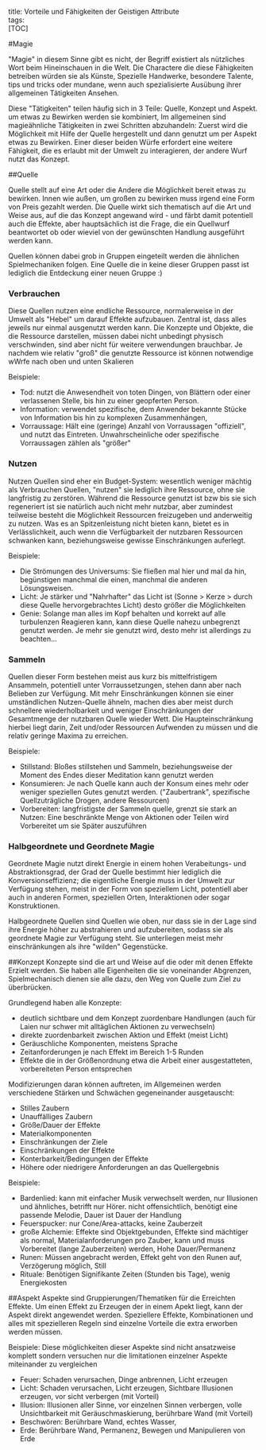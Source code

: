 title: Vorteile und Fähigkeiten der Geistigen Attribute  
tags:   
[TOC]

#Magie

"Magie" in diesem Sinne gibt es nicht, der Begriff existiert als nützliches Wort beim Hineinschauen in die Welt. Die Charactere die diese Fähigkeiten betreiben würden sie als Künste, Spezielle Handwerke, besondere Talente, tips und tricks oder mundane, wenn auch spezialisierte Ausübung ihrer allgemeinen Tätigkeiten Ansehen.

Diese "Tätigkeiten" teilen häufig sich in 3 Teile: Quelle, Konzept und Aspekt. um etwas zu Bewirken werden sie kombiniert, Im allgemeinen sind magieähnliche Tätigkeiten in zwei Schritten abzuhandeln: Zuerst wird die Möglichkeit mit Hilfe der Quelle hergestellt und dann genutzt um per Aspekt etwas zu Bewirken. Einer dieser beiden Würfe erfordert eine weitere Fähigkeit, die es erlaubt mit der Umwelt zu interagieren, der andere Wurf nutzt das Konzept.

##Quelle

Quelle stellt auf eine Art oder die Andere die Möglichkeit bereit etwas zu bewirken. Innen wie außen, um großen zu bewirken muss irgend eine Form von Preis gezahlt werden.
Die Quelle wirkt sich thematisch auf die Art und Weise aus, auf die das Konzept angewand wird - und färbt damit potentiell auch die Effekte, aber hauptsächlich ist die Frage, die ein Quellwurf beantwortet ob oder wieviel von der gewünschten Handlung ausgeführt werden kann.

Quellen können dabei grob in Gruppen eingeteilt werden die ähnlichen Spielmechaniken folgen. Eine Quelle die in keine dieser Gruppen passt ist lediglich die Entdeckung einer neuen Gruppe :)

### Verbrauchen
Diese Quellen nutzen eine endliche Ressource, normalerweise in der Umwelt als "Hebel" um darauf Effekte aufzubauen. Zentral ist, dass alles jeweils nur einmal ausgenutzt werden kann. Die Konzepte und Objekte, die die Ressource darstellen, müssen dabei nicht unbedingt physisch verschwinden, sind aber nicht für weitere verwendungen brauchbar. Je nachdem wie relativ "groß" die genutzte Ressource ist können notwendige wWrfe nach oben und unten Skalieren

Beispiele:

* Tod: nutzt die Anwesendheit von toten Dingen, von Blättern oder einer verlassenen Stelle, bis hin zu einer geopferten Person.
* Information: verwendet spezifische, dem Anwender bekannte Stücke von Information bis hin zu komplexen Zusammenhängen, 
* Vorraussage: Hält eine (geringe) Anzahl von Vorraussagen "offiziell", und nutzt das Eintreten. Unwahrscheinliche oder spezifische Vorraussagen zählen als "größer"


### Nutzen
Nutzen Quellen sind eher ein Budget-System: wesentlich weniger mächtig als Verbrauchen Quellen, "nutzen" sie lediglich ihre Ressource, ohne sie langfristig zu zerstören. Während die Ressource genutzt ist bzw bis sie sich regeneriert ist sie natürlich auch nicht mehr nutzbar, aber zumindest teilweise besteht die Möglichkeit Ressourcen freizugeben und anderweitig zu nutzen. Was es an Spitzenleistung nicht bieten kann, bietet es in Verlässlichkeit, auch wenn die Verfügbarkeit der nutzbaren Ressourcen schwanken kann, beziehungsweise gewisse Einschränkungen auferlegt.

Beispiele:

* Die Strömungen des Universums: Sie fließen mal hier und mal da hin, begünstigen manchmal die einen, manchmal die anderen Lösungsweisen. 
* Licht: Je stärker und "Nahrhafter" das Licht ist (Sonne > Kerze > durch diese Quelle hervorgebrachtes Licht) desto größer die Möglichkeiten
* Genie: Solange man alles im Kopf behalten und korrekt auf alle turbulenzen Reagieren kann, kann diese Quelle nahezu unbegrenzt genutzt werden. Je mehr sie genutzt wird, desto mehr ist allerdings zu beachten...


### Sammeln
Quellen dieser Form bestehen meist aus kurz bis mittelfristigem Ansammeln, potentiell unter Vorraussetzungen, stehen dann aber nach Belieben zur Verfügung. Mit mehr Einschränkungen können sie einer umständlichen Nutzen-Quelle ähneln, machen dies aber meist durch schnellere wiederholbarkeit und weniger Einschränkungen der Gesamtmenge der nutzbaren Quelle wieder Wett. Die Haupteinschränkung hierbei liegt darin, Zeit und/oder Ressourcen Aufwenden zu müssen und die relativ geringe Maxima zu erreichen.

Beispiele:
* Stillstand: Bloßes stillstehen und Sammeln, beziehungsweise der Moment des Endes dieser Meditation kann genutzt werden
* Konsumieren: Je nach Quelle kann auch der Konsum eines mehr oder weniger speziellen Gutes genutzt werden. ("Zaubertrank", spezifische Quellzuträgliche Drogen, andere Ressourcen)
* Vorbereiten: langfristigste der Sammeln quelle, grenzt sie stark an Nutzen: Eine beschränkte Menge von Aktionen oder Teilen wird Vorbereitet um sie Später auszuführen

### Halbgeordnete und Geordnete Magie
Geordnete Magie nutzt direkt Energie in einem hohen Verabeitungs- und Abstraktionsgrad, der Grad der Quelle bestimmt hier lediglich die Konversionseffizienz; die eigentliche Energie muss in der Umwelt zur Verfügung stehen, meist in der Form von speziellem Licht, potentiell aber auch in anderen Formen, speziellen Orten, Interaktionen oder sogar Konstruktionen.

Halbgeordnete Quellen sind Quellen wie oben, nur dass sie in der Lage sind ihre Energie höher zu abstrahieren und aufzubereiten, sodass sie als geordnete Magie zur Verfügung steht. Sie unterliegen meist mehr einschränkungen als ihre "wilden" Gegenstücke.

##Konzept
Konzepte sind die art und Weise auf die oder mit denen Effekte Erzielt werden. Sie haben alle Eigenheiten die sie voneinander Abgrenzen, Spielmechanisch dienen sie alle dazu, den Weg von Quelle zum Ziel zu überbrücken.

Grundlegend haben alle Konzepte:

* deutlich sichtbare und dem Konzept zuordenbare Handlungen (auch für Laien nur schwer mit alltäglichen Aktionen zu verwechseln)
* direkte zuordenbarkeit zwischen Aktion und Effekt (meist Licht)
* Geräuschliche Komponenten, meistens Sprache
* Zeitanforderungen je nach Effekt im Bereich 1-5 Runden
* Effekte die in der Größenordnung etwa die Arbeit einer ausgestatteten, vorbereiteten Person entsprechen

Modifizierungen daran können auftreten, im Allgemeinen werden verschiedene Stärken und Schwächen gegeneinander ausgetauscht:

* Stilles Zaubern
* Unauffälliges Zaubern
* Größe/Dauer der Effekte
* Materialkomponenten
* Einschränkungen der Ziele
* Einschränkungen der Effekte
* Konterbarkeit/Bedingungen der Effekte
* Höhere oder niedrigere Anforderungen an das Quellergebnis

Beispiele:

* Bardenlied: kann mit einfacher Musik verwechselt werden, nur Illusionen und ähnliches, betrifft nur Hörer. nicht offensichtlich, benötigt eine passende Melodie, Dauer ist Dauer der Handlung
* Feuerspucker: nur Cone/Area-attacks, keine Zauberzeit
* große Alchemie: Effekte sind Objektgebunden, Effekte sind mächtiger als normal, Materialanforderungen pro Zauber, kann und muss Vorbereitet (lange Zauberzeiten) werden, Hohe Dauer/Permanenz
* Runen: Müssen angebracht werden, Effekt geht von den Runen auf, Verzögerung möglich, Still
* Rituale: Benötigen Signifikante Zeiten (Stunden bis Tage), wenig Energiekosten


##Aspekt
Aspekte sind Gruppierungen/Thematiken für die Erreichten Effekte. Um einen Effekt zu Erzeugen der in einem Apekt liegt, kann der Aspekt direkt angewendet werden. Speziellere Effekte, Kombinationen und alles mit spezielleren Regeln sind einzelne Vorteile die extra erworben werden müssen.


Beispiele:
Diese möglichkeiten dieser Aspekte sind nicht ansatzweise komplett sondern versuchen nur die limitationen einzelner Aspekte miteinander zu vergleichen

* Feuer: Schaden verursachen, Dinge anbrennen, Licht erzeugen
* Licht: Schaden verursachen, Licht erzeugen, Sichtbare Illusionen erzeugen, vor sicht verbergen (mit Vorteil)
* Illusion: Illusionen aller Sinne, vor einzelnen Sinnen verbergen, volle Unsichtbarkeit mit Geräuschmaskierung, berührbare Wand (mit Vorteil)
* Beschwören: Berührbare Wand, echtes Wasser, 
* Erde: Berührbare Wand, Permanenz, Bewegen und Manipulieren von Erde

